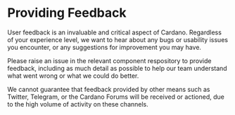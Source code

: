 # Providing Feedback

User feedback is an invaluable and critical aspect of Cardano. Regardless of your experience level, we want to hear about any bugs or usability issues you encounter, or any suggestions for improvement you may have.

Please raise an issue in the relevant component respository to provide feedback, including as much detail as possible to help our team understand what went wrong or what we could do better.

We cannot guarantee that feedback provided by other means such as Twitter, Telegram, or the Cardano Forums will be received or actioned, due to the high volume of activity on these channels. 